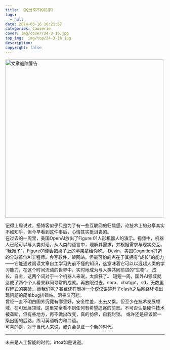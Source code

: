 ```yaml
---
title: 《论分享不如知乎》
tags:
  - null
date: 2024-03-16 10:21:57
categories: Causerie
cover: img/cover/24-3-16.jpg
top_img:  img/top/24-3-16.jpg
description: 
copyright: false
---
```

<!-- ![ ](img/article/24.3.16/atc_del.png) -->

<img src="https://lqo-l.github.io/img/article/24.3.16/atc_del.png" alt="文章删除警告" width=500/>

记得上周说过，搭博客似乎只是为了有一些互联网的归属感，论技术上的分享其实不如知乎，但今早看到这件事后，心情其实挺沮丧的。<br>
在过去的一周里，美国OpenAI放出了Figure 01人形机器人的演示。视频中，机器人已经可以与人类对话，从人类的语言中，理解其需求，并根据需求与现实交互。
“我饿了”，Figure01便会把桌子上的苹果拿给你吃。
Devin，美国Cognition打造的全球首位AI工程师。会写软件，架网站，但最可怕的点在于其拥有“成长”的能力——它能通过阅读文章自主学习先前不懂的知识，这意味着它可以以远超人类的学习能力，在这个时间流动的世界中，实时地成为与人类共同前进的“生物”。
成长、自主，这两个词对于一个机器人来说，太疯狂了。
短短一周，国外AI领域就达成了两个个人看来非同寻常的成就。再放眼过去，sora、chatgpt，sd，无数里程碑式的突破...
而我们呢？甚至还在删掉一个仅仅讲述开了clash之后网络环境出现问题的简单bug排错帖。沮丧又可悲。<br>
曾经一直不明白国外究竟有哪里好，安全性差，出去又累。但至少在技术发展领域，在AI发展领域，这里完全看不到任何有希望追逐的前景。不可否认是硬件技术被垄断，但有些地方，再不做出改变，真的仿佛，自我封锁。
或许还是应该留一条出国的后路，练习英语听力和口语。
<br>可喜的是，对于当代人来说，或许会见证一个新的时代。
***
未来是人工智能的时代，irtoa如是说道。
